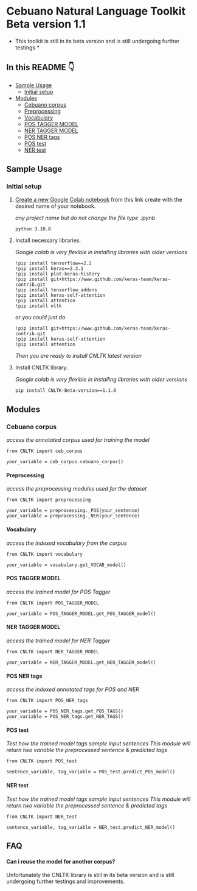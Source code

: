 # Cebuano Natural Language Toolkit Beta version 1.1

* This toolkit is still in its beta version and is still undergoing further testings *

## In this README :point_down:

- [Sample Usage](#sample-usage)
  - [Initial setup](#initial-setup)
- [Modules](#sample-usage)
  - [Cebuano corpus](#cebuano-corpus)
  - [Preprocessing](#preprocessing)
  - [Vocabulary](#vocabulary)
  - [POS TAGGER MODEL](#pos-tagger-model)
  - [NER TAGGER MODEL](#ner-tagger-model)
  - [POS NER tags](#pos-ner-tags)
  - [POS test](#pos-test)
  - [NER test](#ner-test)
    
    

## Sample Usage

### Initial setup

1. [Create a new Google Colab notebook](https://colab.research.google.com) from this link create with the desired name of your notebook.

    *any project name but do not change the file type .ipynb*

    ```
    python 3.10.8 
    ```

2. Install necessary libraries.

    *Google colab is very flexible in installing libraries with older versions*

    ```
    !pip install tensorflow==2.2 
    !pip install keras==2.3.1
    !pip install plot-keras-history
    !pip install git+https://www.github.com/keras-team/keras-contrib.git
    !pip install tensorflow_addons
    !pip install keras-self-attention
    !pip install attention
    !pip install nltk
    ```

    *or you could just do*
    ```
    !pip install git+https://www.github.com/keras-team/keras-contrib.git
    !pip install keras-self-attention
    !pip install attention
    ```
    *Then you are ready to install CNLTK latest version*

2. Install CNLTK library.

    *Google colab is very flexible in installing libraries with older versions*

    ```
    pip install CNLTK-Beta-version==1.1.0
    ```

## Modules

### Cebuano corpus

*access the annotated corpus used for training the model*

```
from CNLTK import ceb_corpus

your_variable = ceb_corpus.cebuano_corpus()
```

#### Preprocessing

*access the preprocessing modules used for the dataset*

```
from CNLTK import preprocessing

your_variable = preprocessing._POS(your_sentence)
your_variable = preprocessing._NER(your_sentence)
```


#### Vocabulary

*access the indexed vocabulary from the corpus*

```
from CNLTK import vocabulary

your_variable = vocabulary.get_VOCAB_model()
```


#### POS TAGGER MODEL

*access the trained model for POS Tagger*

```
from CNLTK import POS_TAGGER_MODEL

your_variable = POS_TAGGER_MODEL.get_POS_TAGGER_model()
```

#### NER TAGGER MODEL

*access the trained model for NER Tagger*

```
from CNLTK import NER_TAGGER_MODEL

your_variable = NER_TAGGER_MODEL.get_NER_TAGGER_model()
```

#### POS NER tags

*access the indexed annotated tags for POS and NER*

```
from CNLTK import POS_NER_tags

your_variable = POS_NER_tags.get_POS_TAGS()
your_variable = POS_NER_tags.get_NER_TAGS()
```


#### POS test

*Test how the trained model tags sample input sentences*
*This module will return two variable the preprocessed sentence & predicted tags*

```
from CNLTK import POS_test

sentence_variable, tag_variable = POS_test.predict_POS_model()
```

#### NER test

*Test how the trained model tags sample input sentences*
*This module will return two variable the preprocessed sentence & predicted tags*

```
from CNLTK import NER_test

sentence_variable, tag_variable = NER_test.predict_NER_model()
```

## FAQ

#### Can i reuse the model for another corpus?

Unfortunately the CNLTK library is still in its beta version and is still undergoing further testings and improvements.
